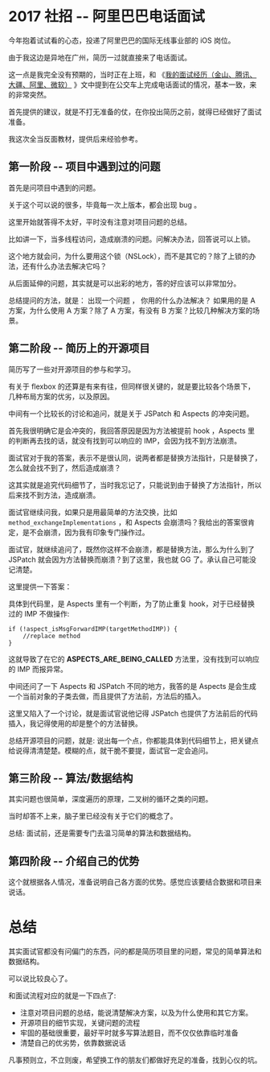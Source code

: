 # 2017 社招 -- 阿里巴巴电话面试

今年抱着试试看的心态，投递了阿里巴巴的国际无线事业部的 iOS 岗位。

由于我这边是异地在广州，简历一过就直接来了电话面试。

这一点是我完全没有预期的，当时正在上班，和 《[我的面试经历（金山、腾讯、大疆、阿里、微软）](https://xiaozhuanlan.com/topic/4395012867) 》文中提到在公交车上完成电话面试的情况，基本一致，来的非常突然。

首先提供的建议，就是不打无准备的仗，在你投出简历之前，就得已经做好了面试准备。

我这次全当反面教材，提供后来经验参考。

## 第一阶段 -- 项目中遇到过的问题

首先是问项目中遇到的问题。

关于这个可以说的很多，毕竟每一次上版本，都会出现 bug 。

这里开始就答得不太好，平时没有注意对项目问题的总结。

比如讲一下，当多线程访问，造成崩溃的问题。问解决办法，回答说可以上锁。

这个地方就会问，为什么要用这个锁（NSLock），而不是其它的？除了上锁的办法，还有什么办法去解决它吗？

从后面延伸的问题，其实就是可以出彩的地方，答的好应该可以非常加分。

总结提问的方法，就是： 出现一个问题 ， 你用的什么办法解决？ 如果用的是 A 方案，为什么使用 A 方案？除了 A 方案，有没有 B 方案？比较几种解决方案的场景。 

## 第二阶段 -- 简历上的开源项目

简历写了一些对开源项目的参与和学习。

有关于 flexbox 的还算是有来有往，但同样很关键的，就是要比较各个场景下，几种布局方案的优劣，以及原因。

中间有一个比较长的讨论和追问，就是关于 JSPatch 和 Aspects 的冲突问题。

首先我很明确它是会冲突的，我回答原因是因为方法被提前 hook ，Aspects 里的判断再去找的话，就没有找到可以响应的 IMP，会因为找不到方法崩溃。

面试官对于我的答案，表示不是很认同，说两者都是替换方法指针，只是替换了，怎么就会找不到了，然后造成崩溃？

这其实就是追究代码细节了，当时我忘记了，只能说到由于替换了方法指针，所以后来找不到方法，造成崩溃。

面试官继续问我，如果只是用最简单的方法交换，比如 `method_exchangeImplementations` ，和 Aspects 会崩溃吗？我给出的答案很肯定，是不会崩溃，因为我有印象专门操作过。

面试官，就继续追问了，既然你这样不会崩溃，都是替换方法，那么为什么到了 JSPatch 就会因为方法替换而崩溃？到了这里，我也就 GG 了。承认自己可能没记清楚。

这里提供一下答案：

具体到代码里，是 Aspects 里有一个判断，为了防止重复 hook，对于已经替换过的 IMP 不做操作:

    if (!aspect_isMsgForwardIMP(targetMethodIMP)) {
        //replace method
    }

这就导致了在它的 __ASPECTS_ARE_BEING_CALLED__ 方法里，没有找到可以响应的 IMP 而报异常。

中间还问了一下 Aspects 和 JSPatch 不同的地方，我答的是 Aspects 是会生成一个当前对象的子类去做，而且提供了方法前，方法后的插入。

这里又陷入了一个讨论，就是面试官说他记得 JSPatch 也提供了方法前后的代码插入，我记得使用的却是整个的方法替换。

总结开源项目的问题，就是: 说出每一个点，你都能具体到代码细节上，把关键点给说得清清楚楚。模糊的点，就干脆不要提，面试官一定会追问。

## 第三阶段 -- 算法/数据结构

其实问题也很简单，深度遍历的原理，二叉树的循环之类的问题。

当时却答不上来，脑子里已经没有关于它们的概念了。

总结: 面试前，还是需要专门去温习简单的算法和数据结构。

## 第四阶段 -- 介绍自己的优势

这个就根据各人情况，准备说明自己各方面的优势。感觉应该要结合数据和项目来说话。


# 总结

其实面试官都没有问偏门的东西，问的都是简历项目里的问题，常见的简单算法和数据结构。

可以说比较良心了。

和面试流程对应的就是一下四点了:

- 注意对项目问题的总结，能说清楚解决方案，以及为什么使用和其它方案。
- 开源项目的细节实现，关键问题的流程
- 牢固的基础很重要，最好平时就多写算法题目，而不仅仅依靠临时准备
- 清楚自己的优劣势，依靠数据说话

凡事预则立，不立则废，希望换工作的朋友们都做好充足的准备，找到心仪的坑。








